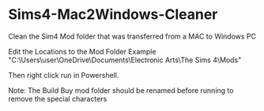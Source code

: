 # Sims4-Mac2Windows-Cleaner
Clean the Sim4 Mod folder that was transferred from a MAC to Windows PC

Edit the Locations to the Mod Folder
Example
"C:\Users\user\OneDrive\Documents\Electronic Arts\The Sims 4\Mods"

Then right click run in Powershell.

Note: The Build Buy mod folder should be renamed before running to remove the special characters  
